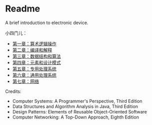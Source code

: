 # Readme
A brief introduction to electronic device.

小四门儿：
- [第一章：算术逻辑操作](./第一章：算术逻辑操作.md)
- [第二章：编译和解释](./第二章：编译和解释.md)
- [第三章：数据结构和算法](./第三章：数据结构和算法.md)
- [第四章：元素和设计模式](./第四章：元素和设计模式.md)
- [第五章：专用处理系统](./第五章：专用处理系统.md)
- [第六章：通用处理系统](./第六章：通用处理系统.md)
- [第七章：网络](./第七章：网络.md)

Credits:
- Computer Systems: A Programmer's Perspective, Third Edition
- Data Structures and Algorithm Analysis in Java, Third Edition
- Design Patterns: Elements of Reusable Object-Oriented Software
- Computer Networking: A Top-Down Approach, Eighth Edition
